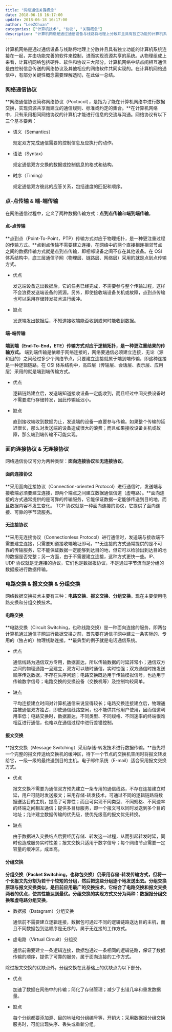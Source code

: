 ```yaml
---
title: "网络通信关键概念"
date: 2018-06-18 16:17:00
update: 2018-06-18 16:17:00
author: "LeeZChuan"
categories: ["计算机技术", "协议", "关键概念"]
description: "计算机网络是通过通信设备与线路将地理上分散并且具有独立功能的计算机系统连接在一起，并由功能完善的软件来控制，进而实现资源共享的系统。从物理组成上来看，计算机网络包括硬件、软件和协议三大部分。计算机网络中结点间相互通信是由控制信息传送的网络协议及其他相应的网络软件共同实现的。在计算机网络通信中，有部分关键性概念需要理解透彻，在此做一总结。"
---
```


计算机网络是通过通信设备与线路将地理上分散并且具有独立功能的计算机系统连接在一起，并由功能完善的软件来控制，进而实现资源共享的系统。从物理组成上来看，计算机网络包括硬件、软件和协议三大部分。计算机网络中结点间相互通信是由控制信息传送的网络协议及其他相应的网络软件共同实现的。在计算机网络通信中，有部分关键性概念需要理解透彻，在此做一总结。

<!-- truncate -->

### 网络通信协议

**网络通信协议简称网络协议（Poctocol），是指为了能在计算机网络中进行数据交换，实现资源共享而建立的通信规则、标准或约定的集合。**在计算机网络中，只有采用相同网络协议的计算机才能进行信息的交流与沟通。网络协议有以下三个基本要素：

- 语义（Semantics）

  规定双方完成通信需要的控制信息及应执行的动作。

- 语法（Syntax）

  规定通信双方交换的数据或控制信息的格式和结构。

- 时序（Timing）

  规定通信双方彼此的应答关系，包括速度的匹配和顺序。

### 点-点传输 & 端-端传输

在网络通信过程中，定义了两种数据传输方式：**点到点传输**和**端到端传输**。

#### 点-点传输

**点到点（Point-To-Point，PTP）传输方式对应于物理拓扑，是一种更注重过程的传输方式。**点到点传输不需要建立连接，在网络中的两个直接相连相邻节点之间的数据传输方式就是点到点传输，即相邻设备之间不存在其他设备。在 OSI 体系结构中，底三层通信子网（物理层、链路层、网络层）采用的就是点到点传输方式。

- 优点

  发送端设备送出数据后，它的任务已经完成，不需要参与整个传输过程，这样不会浪费发送端设备的资源。另外，即使接收端设备关机或故障，点到点传输也可以采用存储转发技术进行缓冲。

- 缺点

  发送端发出数据后，不知道接收端能否收到或何时能收到数据。

#### 端-端传输

**端到端（End-To-End，ETE）传输方式对应于逻辑拓扑，是一种更注重结果的传输方式。**
端到端传输是依赖于网络连接的，网络要通信必须建立连接，无论（源和目的）之间经过多少个网络节点，只要建立连接就属于端到端传输，即这种连接是一种逻辑链路。在 OSI 体系结构中，高四层（传输层、会话层、表示层、应用层）采用的就是端到端传输方式。

- 优点

  逻辑链路建立后，发送端知道接收设备一定能收到，而且经过中间交换设备时不需要进行存储转发，因此传输延迟小。

- 缺点

  直到接收端收到数据为止，发送端的设备一直要参与传输。如果整个传输的延迟很长，那么对发送端的设备造成很大的浪费；而且如果接收设备关机或故障，那么端到端传输不可能实现。

### 面向连接协议 & 无连接协议

网络通信协议可分为两种类型：**面向连接协议**和**无连接协议**。

#### 面向连接协议

**采用面向连接协议（Connection-oriented Protocol）进行通信时，发送端与接收端必须要建立连接，即两个端点之间建立数据通信信道（虚电路）。**面向连接的方式通常提供的是可靠的传输服务，它能保证数据一定能够传送到目的地，而且数据内容不发生变化。 TCP 协议就是一种面向连接的协议，它提供了面向连接、可靠的字节流服务。

#### 无连接协议

**采用无连接协议（Connectionless Protocol）进行通信时，发送端与接收端不需要建立连接，只需要知道接收端地址即可。**无连接的方式通常提供的是不可靠的传输服务，它不能保证数据一定能够到达目的地，但它可以检验出到达目的地的数据是否完整；另一方面，由于不需要建立连接，这种方式更快一些。IP、UDP 协议就是无连接的协议，它们也是数据报协议，不是通过字节流而是分组的数据报进行数据传输。

### 电路交换 & 报文交换 & 分组交换

网络数据交换技术主要有三种：**电路交换**、**报文交换**、**分组交换**。现在主要使用电路交换和分组交换技术。

#### 电路交换

**电路交换（Circuit Switching，也称线路交换）是一种面向连接的服务，即两台计算机通过通信子网进行数据交换之前，首先要在通信子网中建立一条实际的、专用的（独占的）物理线路连接。**最典型的例子就是电话通信系统。

- 优点

  通信线路为通信双方专用，数据直达，所以传输数据的时延非常小；通信双方之间的物理通路一旦建立，双方可以随时通信，实时性强；双方通信时按发送顺序传送数据，不存在失序问题；电路交换既适用于传输模拟信号，也适用于传输数字信号；电路交换的交换设备（交换机等）及控制均较简单。

- 缺点

  平均连接建立时间对计算机通信来说显得较长；电路交换连接建立后，物理通路被通信双方独占，即使通信线路空闲，也不能供其他用户使用，因而信道利用率低；电路交换时，数据直达，不同类型、不同规格、不同速率的终端很难相互进行通信，也难以在通信过程中进行差错控制。

#### 报文交换

**报文交换（Message Switching）采用存储-转发技术进行数据传输。**首先将一个完整的报文传送给交换机的缓冲区，待下一个节点的交换机空闲时将报文转发给它，一级一级的最终送到目的主机。电子邮件系统（E-mail）适合采用报文交换方式。

- 优点

  报文交换不需要为通信双方预先建立一条专用的通信线路，不存在连接建立时延，用户可随时发送报文；采用存储-转发技术，可通过不同的逻辑链路将数据送达目的主机，提高了可靠性；而且可实现不同类型、不同规格、不同速率的终端之间相互通信；提供多目标服务，即一个报文可以同时发送到多个目的地址；允许建立数据传输的优先级，使优先级高的报文优先转换。

- 缺点

  由于数据进入交换结点后要经历存储、转发这一过程，从而引起转发时延，同时也造成服务实时性差；报文交换只适用于数字信号；每个网络节点需要一定容量的缓冲区，成本高。

#### 分组交换

**分组交换（Packet Switching，也称包交换）仍采用存储-转发传输方式，但将一个长报文先分割为若干个较短的分组，然后把这些分组逐个地发送出去。**分组交换原理与报文交换类似，是目前应用最广的交换技术，它结合了电路交换和报文交换两者的优点，使其性能达到最优。分组交换的实现方式又分为两种：**数据报分组交换**和**虚电路分组交换**。

- 数据报（Datagram）分组交换

  通信前不需要建立逻辑连接，数据包可通过不同的逻辑链路送达目的主机，而且不同数据包到达顺序是无序的，属于无连接的工作方式。

- 虚电路（Virtual Circuit）分组交

  通信前需要建立一条逻辑连接，数据包通过一条相同的逻辑链路，保证了数据传输的顺序，提供了可靠的服务，属于面向连接的工作方式。

除过报文交换的优缺点外，分组交换在此基础上的优缺点为以下部分。

- 优点

  加速了数据在网络中的传输；简化了存储管理；减少了出错几率和重发数据量。

- 缺点

  每个分组都要添加源、目的地址和分组编号等，开销大；采用数据报分组交换服务时，可能出现失序、丢失或重新分组。
